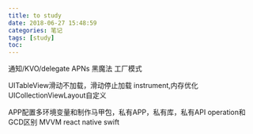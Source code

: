 ```yaml
---
title: to study
date: 2018-06-27 15:48:59
categories: 笔记
tags: [study]
toc:
---
```


通知/KVO/delegate
APNs
黑魔法
工厂模式

UITableView滑动不加载，滑动停止加载
instrument,内存优化
UICollectionViewLayout自定义

APP配置多环境变量和制作马甲包，私有APP，私有库，私有API
operation和GCD区别
MVVM
react native
swift
